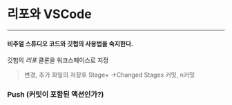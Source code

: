 # **리포와 VSCode**
------------------

#### 비주얼 스튜디오 코드와 **깃헙**의 사용법을 숙지한다.

깃헙의 _리포_ 클론을 워크스페이스로 지정

   >변경, 추가 화일의 저장후 Stage+ ->Changed Stages
   >커밋, n커밋

 ###  Push (커밋이 포함된 액션인가?)

